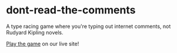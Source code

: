 # dont-read-the-comments
A type racing game where you're typing out internet comments, not Rudyard Kipling novels.

<a href="http://blog.clinton.so/dont-read-the-comments/">Play the game</a> on our live site!
